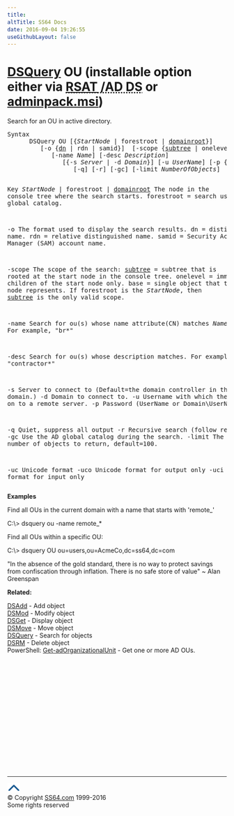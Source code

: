 ```yaml
---
title:
altTitle: SS64 Docs
date: 2016-09-04 19:26:55
useGithubLayout: false
---
```

<!-- #BeginLibraryItem "/Library/head_nt.lbi" --><!-- #EndLibraryItem --><h1><a href="dsquery.html">DSQuery</a> OU    (installable option either via <abbr title="Remote Server Administrative Tools / Active Directory Domain Services"><a href="../links/windows.html">RSAT</a> /AD DS</abbr> or <a href="../links/windows.html">adminpack.msi</a>)</h1>
<p>Search for  an OU in active directory.</p>
<pre>Syntax
      DSQuery OU [{<i>StartNode</i> | forestroot | <u>domainroot</u>}]
         [-o {<u>dn</u> | rdn | samid}]  [-scope {<u>subtree</u> | onelevel | base}]
            [-name <i>Name</i>] [-desc <i>Description</i>] 
               [{-s <i>Server</i> | -d <i>Domain</i>}] [-u <i>UserName</i>] [-p {<i>Password</i> | *}]
                  [-q] [-r] [-gc] [-limit <i>NumberOfObjects</i>]  [{-uc | -uco | -uci}]

Key
   <i>StartNode</i> | forestroot | <u>domainroot</u>  The node in the console tree where the search starts.
                                        forestroot = search using the global catalog. 

   -o       The format used to display the search results.
              dn = distinguished name. 
              rdn = relative distinguished name.
              samid = Security Accounts Manager (SAM) account name.

   -scope   The scope of the search:
              <u>subtree</u>  = subtree that is rooted at the start node in the console tree.
              onelevel = immediate children of the start node only.
              base     = single object that the start node represents.
            If forestroot is the <i>StartNode</i>, then <u>subtree</u> is the only valid scope. 

   -name    Search for ou(s) whose name attribute(CN) matches <i>Name</i>.
            For example, "br*"

   -desc    Search for ou(s) whose description matches. For example, "contractor*"

   -s       Server to connect to (Default=the domain controller in the logon domain.)
   -d       Domain to connect to.
   -u       Username with which the user logs on to a remote server. 
   -p       Password     (UserName or Domain\UserName or Username@domain.com)

   -q       Quiet, suppress all output
   -r       Recursive search (follow referrals)
   -gc      Use the AD global catalog during the search.
   -limit   The maximum number of objects to return, default=100.

   -uc      Unicode format
   -uco     Unicode format for output only
   -uci     Unicode format for input only</pre>
<p><b>Examples</b></p>
<p>Find all OUs in the current domain with a name that starts with 'remote_'</p>
<p class="code">C:\&gt; dsquery ou  -name remote_*</p>
<p>Find all OUs within  a specific OU: </p>
<p class="code">C:\&gt; dsquery OU ou=users,ou=AcmeCo,dc=ss64,dc=com </p>
<p class="quote"> "In the absence of the gold standard, there is no way to protect savings from confiscation through inflation. There is no safe store of value" ~ Alan Greenspan</p>
<p><b>Related:</b></p>
<p><a href="dsadd.html">DSAdd</a> - Add object<br>
<a href="dsmod.html">DSMod</a> - Modify object<br>
<a href="dsget.html">DSGet</a> - Display object <br>
<a href="dsmove.html">DSMove</a> - Move object<br>
<a href="dsquery.html">DSQuery</a> - Search for objects <br>
<a href="dsrm.html">DSRM</a> - Delete object<br>
PowerShell: <a href="../ps/get-adorganizationalunit.html">Get-adOrganizationalUnit</a> - Get one or more AD OUs. 
<!-- #BeginLibraryItem "/Library/foot_nt.lbi" --></p><p>
<!-- windows300 -->
<ins class="adsbygoogle" style="display:inline-block;width:300px;height:250px" data-ad-client="ca-pub-6140977852749469" data-ad-slot="7649547908"></ins>
<script>
(adsbygoogle = window.adsbygoogle || []).push({});
</script></p>
<hr>
<div id="bl" class="footer"><a href="dsquery-ou.html#"><img src="../images/top.png" width="30" height="22" alt="Back to the Top"></a></div>
<div id="br" class="footer, tagline">© Copyright <a href="http://ss64.com/">SS64.com</a> 1999-2016<br>
Some rights reserved</div><!-- #EndLibraryItem -->

